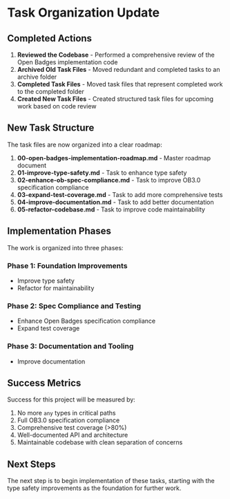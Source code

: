 # Task Organization Update

## Completed Actions
1. **Reviewed the Codebase** - Performed a comprehensive review of the Open Badges implementation code
2. **Archived Old Task Files** - Moved redundant and completed tasks to an archive folder
3. **Completed Task Files** - Moved task files that represent completed work to the completed folder
4. **Created New Task Files** - Created structured task files for upcoming work based on code review

## New Task Structure
The task files are now organized into a clear roadmap:

1. **00-open-badges-implementation-roadmap.md** - Master roadmap document
2. **01-improve-type-safety.md** - Task to enhance type safety
3. **02-enhance-ob-spec-compliance.md** - Task to improve OB3.0 specification compliance
4. **03-expand-test-coverage.md** - Task to add more comprehensive tests
5. **04-improve-documentation.md** - Task to add better documentation
6. **05-refactor-codebase.md** - Task to improve code maintainability

## Implementation Phases
The work is organized into three phases:

### Phase 1: Foundation Improvements
- Improve type safety
- Refactor for maintainability

### Phase 2: Spec Compliance and Testing
- Enhance Open Badges specification compliance
- Expand test coverage

### Phase 3: Documentation and Tooling
- Improve documentation

## Success Metrics
Success for this project will be measured by:
1. No more `any` types in critical paths
2. Full OB3.0 specification compliance
3. Comprehensive test coverage (>80%)
4. Well-documented API and architecture
5. Maintainable codebase with clean separation of concerns

## Next Steps
The next step is to begin implementation of these tasks, starting with the type safety improvements as the foundation for further work. 